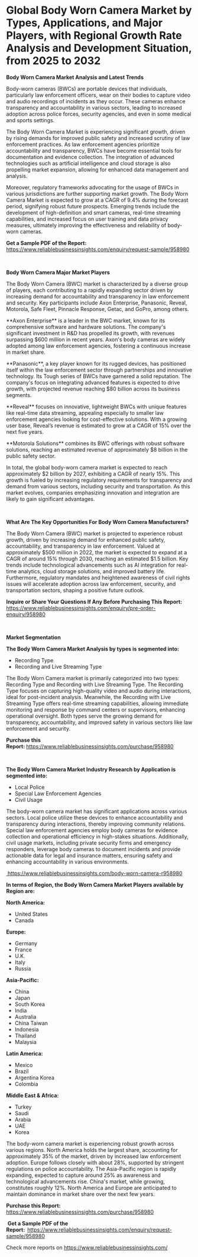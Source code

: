 <p><h1>Global Body Worn Camera Market by Types, Applications, and Major Players, with Regional Growth Rate Analysis and Development Situation, from 2025 to 2032</h1></p><p><strong>Body Worn Camera Market Analysis and Latest Trends</strong></p>
<p><p>Body-worn cameras (BWCs) are portable devices that individuals, particularly law enforcement officers, wear on their bodies to capture video and audio recordings of incidents as they occur. These cameras enhance transparency and accountability in various sectors, leading to increased adoption across police forces, security agencies, and even in some medical and sports settings.</p><p>The Body Worn Camera Market is experiencing significant growth, driven by rising demands for improved public safety and increased scrutiny of law enforcement practices. As law enforcement agencies prioritize accountability and transparency, BWCs have become essential tools for documentation and evidence collection. The integration of advanced technologies such as artificial intelligence and cloud storage is also propelling market expansion, allowing for enhanced data management and analysis.</p><p>Moreover, regulatory frameworks advocating for the usage of BWCs in various jurisdictions are further supporting market growth. The Body Worn Camera Market is expected to grow at a CAGR of 9.4% during the forecast period, signifying robust future prospects. Emerging trends include the development of high-definition and smart cameras, real-time streaming capabilities, and increased focus on user training and data privacy measures, ultimately improving the effectiveness and reliability of body-worn cameras.</p></p>
<p><strong>Get a Sample PDF of the Report:&nbsp;</strong> <a href="https://www.reliablebusinessinsights.com/enquiry/request-sample/958980?utm_campaign=3494&utm_medium=2&utm_source=Github&utm_content=ia&utm_term=04042025&utm_id=body-worn-camera">https://www.reliablebusinessinsights.com/enquiry/request-sample/958980</a></p>
<p>&nbsp;</p>
<p><strong>Body Worn Camera Major Market Players</strong></p>
<p><p>The Body Worn Camera (BWC) market is characterized by a diverse group of players, each contributing to a rapidly expanding sector driven by increasing demand for accountability and transparency in law enforcement and security. Key participants include Axon Enterprise, Panasonic, Reveal, Motorola, Safe Fleet, Pinnacle Response, Getac, and GoPro, among others.</p><p>**Axon Enterprise** is a leader in the BWC market, known for its comprehensive software and hardware solutions. The company's significant investment in R&D has propelled its growth, with revenues surpassing $600 million in recent years. Axon's body cameras are widely adopted among law enforcement agencies, fostering a continuous increase in market share.</p><p>**Panasonic**, a key player known for its rugged devices, has positioned itself within the law enforcement sector through partnerships and innovative technology. Its Tough series of BWCs have garnered a solid reputation. The company's focus on integrating advanced features is expected to drive growth, with projected revenue reaching $80 billion across its business segments.</p><p>**Reveal** focuses on innovative, lightweight BWCs with unique features like real-time data streaming, appealing especially to smaller law enforcement agencies looking for cost-effective solutions. With a growing user base, Reveal’s revenue is estimated to grow at a CAGR of 15% over the next five years.</p><p>**Motorola Solutions** combines its BWC offerings with robust software solutions, reaching an estimated revenue of approximately $8 billion in the public safety sector. </p><p>In total, the global body-worn camera market is expected to reach approximately $2 billion by 2027, exhibiting a CAGR of nearly 15%. This growth is fueled by increasing regulatory requirements for transparency and demand from various sectors, including security and transportation. As this market evolves, companies emphasizing innovation and integration are likely to gain significant advantages.</p></p>
<p>&nbsp;</p>
<p><strong>What Are The Key Opportunities For Body Worn Camera Manufacturers?</strong></p>
<p><p>The Body Worn Camera (BWC) market is projected to experience robust growth, driven by increasing demand for enhanced public safety, accountability, and transparency in law enforcement. Valued at approximately $500 million in 2022, the market is expected to expand at a CAGR of around 15% through 2030, reaching an estimated $1.5 billion. Key trends include technological advancements such as AI integration for real-time analytics, cloud storage solutions, and improved battery life. Furthermore, regulatory mandates and heightened awareness of civil rights issues will accelerate adoption across law enforcement, security, and transportation sectors, shaping a positive future outlook.</p></p>
<p><strong>Inquire or Share Your Questions If Any Before Purchasing This Report:</strong> <a href="https://www.reliablebusinessinsights.com/enquiry/pre-order-enquiry/958980?utm_campaign=3494&utm_medium=2&utm_source=Github&utm_content=ia&utm_term=04042025&utm_id=body-worn-camera">https://www.reliablebusinessinsights.com/enquiry/pre-order-enquiry/958980</a></p>
<p>&nbsp;</p>
<p><strong>Market Segmentation</strong></p>
<p><strong>The Body Worn Camera Market Analysis by types is segmented into:</strong></p>
<p><ul><li>Recording Type</li><li>Recording and Live Streaming Type</li></ul></p>
<p><p>The Body Worn Camera market is primarily categorized into two types: Recording Type and Recording with Live Streaming Type. The Recording Type focuses on capturing high-quality video and audio during interactions, ideal for post-incident analysis. Meanwhile, the Recording with Live Streaming Type offers real-time streaming capabilities, allowing immediate monitoring and response by command centers or supervisors, enhancing operational oversight. Both types serve the growing demand for transparency, accountability, and improved safety in various sectors like law enforcement and security.</p></p>
<p><strong>Purchase this Report:&nbsp;</strong><a href="https://www.reliablebusinessinsights.com/purchase/958980?utm_campaign=3494&utm_medium=2&utm_source=Github&utm_content=ia&utm_term=04042025&utm_id=body-worn-camera">https://www.reliablebusinessinsights.com/purchase/958980</a></p>
<p>&nbsp;</p>
<p><strong>The Body Worn Camera Market Industry Research by Application is segmented into:</strong></p>
<p><ul><li>Local Police</li><li>Special Law Enforcement Agencies</li><li>Civil Usage</li></ul></p>
<p><p>The body-worn camera market has significant applications across various sectors. Local police utilize these devices to enhance accountability and transparency during interactions, thereby improving community relations. Special law enforcement agencies employ body cameras for evidence collection and operational efficiency in high-stakes situations. Additionally, civil usage markets, including private security firms and emergency responders, leverage body cameras to document incidents and provide actionable data for legal and insurance matters, ensuring safety and enhancing accountability in various environments.</p></p>
<p><a href="https://www.reliablebusinessinsights.com/body-worn-camera-r958980?utm_campaign=3494&utm_medium=2&utm_source=Github&utm_content=ia&utm_term=04042025&utm_id=body-worn-camera">&nbsp;https://www.reliablebusinessinsights.com/body-worn-camera-r958980</a></p>
<p><strong>In terms of Region, the Body Worn Camera Market Players available by Region are:</strong></p>
<p>
    <p> <strong> North America: </strong>
        <ul>
            <li>United States</li>
            <li>Canada</li>
        </ul>
        </p> 
    <p> <strong> Europe: </strong>
        <ul>
            <li>Germany</li>
            <li>France</li>
            <li>U.K.</li>
            <li>Italy</li>
            <li>Russia</li>
        </ul>
        </p> 
    <p> <strong> Asia-Pacific: </strong>
        <ul>
            <li>China</li>
            <li>Japan</li>
            <li>South Korea</li>
            <li>India</li>
            <li>Australia</li>
            <li>China Taiwan</li>
            <li>Indonesia</li>
            <li>Thailand</li>
            <li>Malaysia</li>
        </ul>
        </p> 
    <p> <strong> Latin America: </strong>
        <ul>
            <li>Mexico</li>
            <li>Brazil</li>
            <li>Argentina Korea</li>
            <li>Colombia</li>
        </ul>
        </p> 
    <p> <strong> Middle East & Africa: </strong>
        <ul>
            <li>Turkey</li>
            <li>Saudi</li>
            <li>Arabia</li>
            <li>UAE</li>
            <li>Korea</li>
        </ul>
    </p>
    </p>
<p><p>The body-worn camera market is experiencing robust growth across various regions. North America holds the largest share, accounting for approximately 35% of the market, driven by increased law enforcement adoption. Europe follows closely with about 28%, supported by stringent regulations on police accountability. The Asia-Pacific region is rapidly expanding, expected to capture around 25% as awareness and technological advancements rise. China's market, while growing, constitutes roughly 12%. North America and Europe are anticipated to maintain dominance in market share over the next few years.</p></p>
<p><strong>Purchase this Report: </strong><a href="https://www.reliablebusinessinsights.com/purchase/958980?utm_campaign=3494&utm_medium=2&utm_source=Github&utm_content=ia&utm_term=04042025&utm_id=body-worn-camera">https://www.reliablebusinessinsights.com/purchase/958980</a></p>
<p>&nbsp;<strong>Get a Sample PDF of the Report:&nbsp;&nbsp;</strong><a href="https://www.reliablebusinessinsights.com/enquiry/request-sample/958980?utm_campaign=3494&utm_medium=2&utm_source=Github&utm_content=ia&utm_term=04042025&utm_id=body-worn-camera">https://www.reliablebusinessinsights.com/enquiry/request-sample/958980</a></p>
<p><strong></strong></p>
<p>Check more reports on <a href="https://www.reliablebusinessinsights.com/?utm_campaign=3494&utm_medium=2&utm_source=Github&utm_content=ia&utm_term=04042025&utm_id=body-worn-camera">https://www.reliablebusinessinsights.com/</a></p>